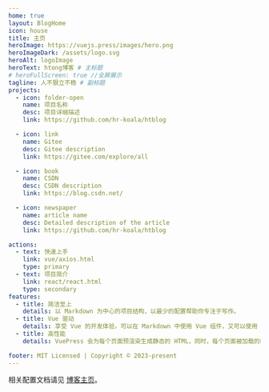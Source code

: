 ```yaml
---
home: true
layout: BlogHome
icon: house
title: 主页
heroImage: https://vuejs.press/images/hero.png
heroImageDark: /assets/logo.svg
heroAlt: logoImage
heroText: htong博客 # 主标题
# heroFullScreen: true //全屏展示
tagline: 人不狠立不稳 # 副标题
projects:
  - icon: folder-open
    name: 项目名称
    desc: 项目详细描述
    link: https://github.com/hr-koala/htblog

  - icon: link
    name: Gitee
    desc: Gitee description
    link: https://gitee.com/explore/all

  - icon: book
    name: CSDN
    desc: CSDN description
    link: https://blog.csdn.net/

  - icon: newspaper
    name: article name
    desc: Detailed description of the article
    link: https://github.com/hr-koala/htblog

actions:
  - text: 快速上手
    link: vue/axios.html
    type: primary
  - text: 项目简介
    link: react/react.html
    type: secondary
features:
  - title: 简洁至上
    details: 以 Markdown 为中心的项目结构，以最少的配置帮助你专注于写作。
  - title: Vue 驱动
    details: 享受 Vue 的开发体验，可以在 Markdown 中使用 Vue 组件，又可以使用 Vue 来开发自定义主题。
  - title: 高性能
    details: VuePress 会为每个页面预渲染生成静态的 HTML，同时，每个页面被加载的时候，将作为 SPA 运行。

footer: MIT Licensed | Copyright © 2023-present
---
```


相关配置文档请见 [博客主页](https://theme-hope.vuejs.press/zh/guide/blog/home.html)。
